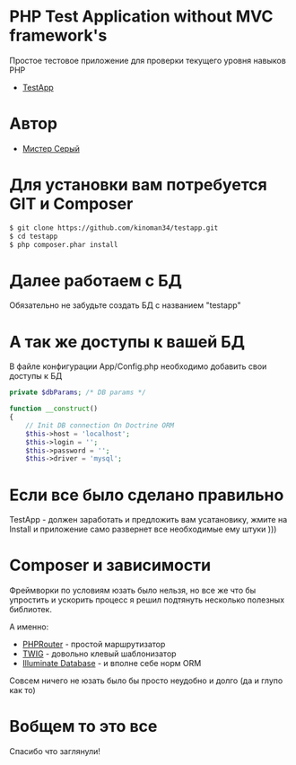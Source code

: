 # PHP Test Application without MVC framework's

Простое тестовое приложение для проверки текущего уровня навыков PHP
- [TestApp](https://github.com/kinoman34/testapp)

# Автор
- [Мистер Серый](https://github.com/kinoman34/)

# Для установки вам потребуется **GIT** и **Сomposer**

```sh
$ git clone https://github.com/kinoman34/testapp.git
$ cd testapp
$ php composer.phar install
```

# Далее работаем с БД

Обязательно не забудьте создать БД с названием "testapp"

# А так же доступы к вашей БД

В файле конфигурации App/Config.php необходимо добавить свои доступы к БД

```php
private $dbParams; /* DB params */ 

function __construct()
{
    // Init DB connection On Doctrine ORM
    $this->host = 'localhost';
    $this->login = '';
    $this->password = '';
    $this->driver = 'mysql';
```
# Если все было сделано правильно

TestApp - должен заработать и предложить вам усатановику, жмите на Install и приложение само развернет все необходимые ему штуки )))

# Composer и зависимости

Фреймворки по условиям юзать было нельзя, но все же что бы упростить и  ускорить процесс я решил подтянуть несколько полезных библиотек.

А именно: 

- [PHPRouter](https://github.com/dannyvankooten/PHP-Router) - простой маршрутизатор
- [TWIG](https://github.com/twigphp/Twig) - довольно клевый шаблонизатор
- [Illuminate Database](https://github.com/illuminate/database) - и вполне себе норм ORM

Совсем ничего не юзать было бы просто неудобно и долго (да и глупо как то)

# Вобщем то это все

Спасибо что заглянули!
